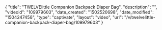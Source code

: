 {
    "title": "TWELVElittle Companion Backpack Diaper Bag",
    "description": "",
    "videoid": "109979603",
    "date_created": "1502520698",
    "date_modified": "1504247456",
    "type": "captivate",
    "layout": "video",
    "url": "\/v\/twelvelittle-companion-backpack-diaper-bag\/109979603"
}